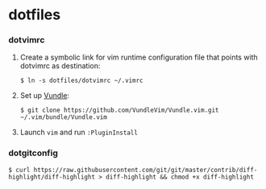 # dotfiles

### dotvimrc

1. Create a symbolic link for vim runtime configuration file that points with dotvimrc as destination: 

    `$ ln -s dotfiles/dotvimrc ~/.vimrc`

2. Set up [Vundle](https://github.com/VundleVim/Vundle.vim):

    `$ git clone https://github.com/VundleVim/Vundle.vim.git ~/.vim/bundle/Vundle.vim`

3. Launch `vim` and run `:PluginInstall`

### dotgitconfig

```
$ curl https://raw.githubusercontent.com/git/git/master/contrib/diff-highlight/diff-highlight > diff-highlight && chmod +x diff-highlight
```
